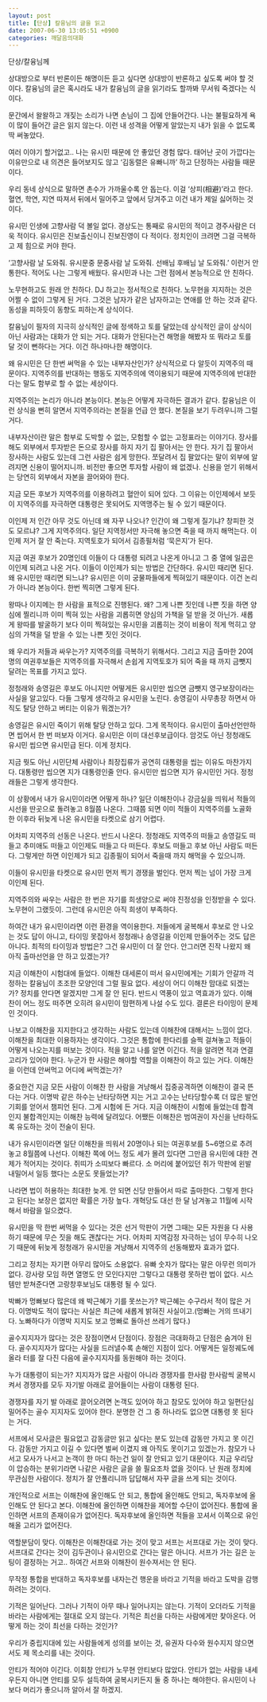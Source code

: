 ```yaml
---
layout: post
title: [단상] 칼융님의 글을 읽고
date: 2007-06-30 13:05:51 +0900
categories: 깨달음의대화
---
```

단상/칼융님께

상대방으로 부터 반론이든 해명이든 듣고 싶다면 상대방이 반론하고 싶도록 써야 할 것이다. 칼융님의 글은 혹시라도 내가 칼융님의 글을 읽기라도 할까봐 무서워 죽겠다는 식이다. 

문간에서 왈왈하고 개짖는 소리가 나면 손님이 그 집에 안들어간다. 나는 불필요하게 욕이 많이 들어간 글은 읽지 않는다. 이런 내 성격을 어떻게 알았는지 내가 읽을 수 없도록 딱 써놓았다. 

여러 이야기 할거없고.. 나는 유시민 때문에 안 좋았던 경험 많다. 태어난 곳이 가깝다는 이유만으로 내 의견은 들어보지도 않고 ‘김동렬은 유빠니까’ 하고 단정하는 사람들 때문이다. 

우리 동네 상식으로 말하면 촌수가 가까울수록 안 돕는다. 이걸 ‘상피(相避)’라고 한다. 혈연, 학연, 지연 따져서 뒤에서 밀어주고 앞에서 당겨주고 이건 내가 제일 싫어하는 것이다. 

유시민 인생에 고향사람 덕 볼일 없다. 경상도는 통째로 유시민의 적이고 경주사람은 더욱 적이다. 유시민은 진보출신이니 진보진영이 다 적이다. 정치인이 크려면 그걸 극복하고 제 힘으로 커야 한다. 

‘고향사람 날 도와줘. 유시문중 문중사람 날 도와줘. 선배님 후배님 날 도와줘.’ 이런거 안 통한다. 적어도 나는 그렇게 배웠다. 유시민과 나는 그런 점에서 본능적으로 안 친하다. 

노무현하고도 원래 안 친하다. DJ 하고는 정서적으로 친하다. 노무현을 지지하는 것은 어쩔 수 없이 그렇게 된 거다. 그것은 남자가 같은 남자하고는 연애를 안 하는 것과 같다. 동성을 피하듯이 동향도 피하는게 상식이다. 

칼융님이 필자의 지극히 상식적인 글에 정색하고 토를 달았는데 상식적인 글이 상식이 아닌 사람과는 대화가 안 되는 거다. 대화가 안된다는건 해명을 해봤자 또 뭐라고 토를 달 것이 뻔하다는 거다. 이건 하나마나한 해명이다. 

왜 유시민은 단 한번 써먹을 수 있는 내부자산인가? 상식적으로 다 알듯이 지역주의 때문이다. 지역주의를 반대하는 행동도 지역주의에 역이용되기 때문에 지역주의에 반대한다는 말도 함부로 할 수 없는 세상이다. 

지역주의는 논리가 아니라 본능이다. 본능은 어떻게 자극하든 결과가 같다. 칼융님은 이런 상식을 뻔히 알면서 지역주의라는 본질을 언급 안 했다. 본질을 보기 두려우니까 그럴 거다. 

내부자산이란 말은 함부로 도박할 수 없는, 모험할 수 없는 고정표라는 이야기다. 장사를 해도 외부에서 투자받은 돈으로 장사를 하지 자기 집 팔아서는 안 한다. 자기 집 팔아서 장사하는 사람도 있는데 그런 사람은 쉽게 망한다. 쪼달려서 집 팔았다는 말이 외부에 알려지면 신용이 떨어지니까. 비전만 좋으면 투자할 사람이 왜 없겠나. 신용을 얻기 위해서는 당연히 외부에서 자본을 끌어와야 한다. 

지금 모든 후보가 지역주의를 이용하려고 혈안이 되어 있다. 그 이유는 이인제에서 보듯이 지역주의를 자극하면 대통령은 못되어도 지역맹주는 될 수 있기 때문이다. 

이인제 저 인간 아무 것도 아닌데 왜 자꾸 나오나? 인간이 왜 그렇게 질기냐? 창피한 것도 모르냐? 그게 지역주의다. 일단 지역정서만 자극해 놓으면 죽을 때 까지 해먹는다. 이인제 저거 잘 안 죽는다. 지역토호가 되어서 김종필처럼 ‘묵은지’가 된다. 

지금 여권 후보가 20명인데 이들이 다 대통령 되려고 나온게 아니고 그 중 열에 일곱은 이인제 되려고 나온 거다. 이들이 이인제가 되는 방법은 간단하다. 유시민 때리면 된다. 왜 유시민만 때리면 되느냐? 유시민은 이미 궁물파들에게 찍혀있기 때문이다. 이건 논리가 아니라 본능이다. 한번 찍히면 그렇게 된다. 

왕따나 이지메는 한 사람을 표적으로 진행된다. 왜? 그게 나쁜 짓인데 나쁜 짓을 하면 양심에 찔리니까 이미 찍혀 있는 사람을 괴롭히면 양심의 가책을 덜 받을 것 아닌가. 새롭게 왕따를 발굴하기 보다 이미 찍혀있는 유시민을 괴롭히는 것이 비용이 적게 먹히고 양심의 가책을 덜 받을 수 있는 나쁜 짓인 것이다. 

왜 우리가 저들과 싸우는가? 지역주의를 극복하기 위해서다. 그리고 지금 출마한 20여명의 여권후보들은 지역주의를 자극해서 손쉽게 지역토호가 되어 죽을 때 까지 금뺏지 달려는 목표를 가지고 있다. 

정청래와 송영길은 후보도 아니지만 어떻게든 유시민만 씹으면 금뺏지 영구보장이라는 사실을 알고있다. 다들 그렇게 생각하고 유시민을 노린다. 송영길이 사무총장 하면서 아직도 탈당 안하고 버티는 이유가 뭐겠는가?

송영길은 유시민 죽이기 위해 탈당 안하고 있다. 그게 목적이다. 유시민이 출마선언만하면 씹어서 한 번 떠보자 이거다. 유시민은 이미 대선후보급이다. 암것도 아닌 정청래도 유시민 씹으면 유시민급 된다. 이게 정치다. 

지금 뭣도 아닌 시민단체 사람이나 최장집류가 공연히 대통령을 씹는 이유도 마찬가지다. 대통령만 씹으면 지가 대통령인줄 안다. 유시민만 씹으면 지가 유시민인 거다. 정청래들은 그렇게 생각한다. 

이 상황에서 내가 유시민이라면 어떻게 하나? 일단 이해찬이나 강금실을 띄워서 적들의 시선을 딴곳으로 돌려놓고 8월쯤 나온다. 그때쯤 되면 이미 적들이 지역주의를 노골화 한 이후라 뒤늦게 나온 유시민을 타켓으로 삼기 어렵다. 

어차피 지역주의 선동은 나온다. 반드시 나온다. 정청래도 지역주의 떠들고 송영길도 떠들고 추미애도 떠들고 이인제도 떠들고 다 떠든다. 후보도 떠들고 후보 아닌 사람도 떠든다. 그렇게만 하면 이인제가 되고 김종필이 되어서 죽을때 까지 해먹을 수 있으니까. 

이들이 유시민을 타켓으로 유시민 먼저 찍기 경쟁을 벌인다. 먼저 찍는 넘이 가장 크게 이인제 된다. 

지역주의와 싸우는 사람은 한 번은 자기를 희생양으로 써야 진정성을 인정받을 수 있다. 노무현이 그랬듯이. 그런데 유시민은 아직 희생이 부족하다. 

하여간 내가 유시민이라면 이런 환경을 역이용한다. 저들에게 굴복해서 후보로 안 나오는 것도 답이 아니고, 타이밍 못잡아서 정청래나 송영길을 이인제 만들어주는 것도 답은 아니다. 최적의 타이밍과 방법은? 그건 유시민이 더 잘 안다. 안그러면 진작 나왔지 왜 아직 출마선언을 안 하고 있겠는가?

지금 이해찬이 시험대에 들었다. 이해찬 대세론이 떠서 유시민에게는 기회가 안갈까 걱정하는 칼융님이 초조한 모양인데 그럴 필요 없다. 세상이 어디 이해찬 맘대로 되겠는가? 정치를 안다면 알겠지만 그게 잘 안 된다. 반드시 역풍이 있고 역효과가 있다. 이해찬이 어느 정도 떠주면 오히려 유시민이 맘편하게 나설 수도 있다. 결론은 타이밍이 문제인 것이다. 

나보고 이해찬을 지지한다고 생각하는 사람도 있는데 이해찬에 대해서는 느낌이 없다. 이해찬을 최대한 이용하자는 생각이다. 그것은 통합에 한다리를 슬쩍 걸쳐놓고 적들이 어떻게 나오는지를 떠보는 것이다. 적을 알고 나를 알면 이긴다. 적을 알려면 적과 연결고리가 있어야 한다. 누군가 한 사람은 해야할 역할을 이해찬이 하고 있는 거다. 이해찬을 이런데 안써먹고 어디에 써먹겠는가? 

중요한건 지금 모든 사람이 이해찬 한 사람을 겨냥해서 집중공격하면 이해찬이 결국 뜬다는 거다. 이명박 같은 하수는 난타당하면 지는 거고 고수는 난타당할수록 더 많은 발언기회를 얻어서 챔피언 된다. 그게 시험에 든 거다. 지금 이해찬이 시험에 들었는데 합격인지 불합격인지는 이해찬 능력에 달려있다. 어쨌든 이해찬은 범여권이 자신을 난타하도록 유도하는 것이 전술이 된다. 

내가 유시민이라면 일단 이해찬을 띄워서 20명이나 되는 여권후보를 5~6명으로 추려놓고 8월쯤에 나선다. 이해찬 쪽에 어느 정도 세가 몰려 있다면 그만큼 유시민에 대한 견제가 적어지는 것이다. 쥐띠가 소띠보다 빠르다. 소 머리에 붙어있던 쥐가 막판에 왼발 내밀어서 일등 했다는 소문도 못들었는가? 

나라면 법이 허용하는 최대한 늦게. 안 되면 신당 만들어서 따로 출마한다. 그렇게 한다고 된다는 보장은 없지만 확률은 가장 높다. 개혁당도 대선 한 달 남겨놓고 11월에 시작해서 바람을 일으켰다. 

유시민을 딱 한번 써먹을 수 있다는 것은 선거 막판이 가면 그때는 모든 자원을 다 사용하기 때문에 무슨 짓을 해도 괜찮다는 거다. 어차피 지역감정 자극하는 넘이 무수히 나오기 때문에 뒤늦게 정청래가 유시민을 겨냥해서 지역주의 선동해봤자 효과가 없다. 

그리고 정치는 자기편 아무리 많아도 소용없다. 유빠 숫자가 많다는 말은 아무런 의미가 없다. 강사랑 모임 하면 열명도 안 모인다지만 그렇다고 대통령 못하란 법이 없다. 시스템만 받쳐준다면 고랑창후보님도 대통령 될 수 있다. 

박빠가 멍빠보다 많은데 왜 박근혜가 기를 못쓰는가? 박근혜는 수구라서 적이 많은 거다. 이명박도 적이 많다는 사실은 최근에 새롭게 밝혀진 사실이고.(멍빠는 거의 뜨내기다. 노빠하다가 이명박 지지도 보고 멍빠로 돌아선 쓰레기 많다.)

골수지지자가 많다는 것은 장점이면서 단점이다. 장점은 극대화하고 단점은 숨겨야 된다. 골수지지자가 많다는 사실을 드러낼수록 손해인 지점이 있다. 어떻게든 일정궤도에 올라 터를 잘 다진 다음에 골수지지자를 동원해야 하는 것이다. 

누가 대통령이 되는가? 지지자가 많은 사람이 아니라 경쟁자를 한사람 한사람씩 굴복시켜서 경쟁자를 모두 자기발 아래로 끌어들이는 사람이 대통령 된다. 

경쟁자를 자기 발 아래로 끌어오려면 논객도 있어야 하고 참모도 있어야 하고 일편단심 밀어주는 골수 지지자도 있어야 한다. 분명한 건 그 중 하나라도 없으면 대통령 못 된다는 거다. 

서프에서 모사글은 필요없고 감동글만 읽고 싶다는 분도 있는데 감동만 가지고 못 이긴다. 감동만 가지고 이길 수 있다면 벌써 이겼지 왜 아직도 못이기고 있겠는가. 참모가 나서고 모사가 나서고 논객이 한 마디 하는건 일이 잘 안되고 있기 대문이다. 지금 우리당이 압승하는 분위기라면 나같은 사람은 글을 쓸 필요조차 없을 것이다. 난 원래 정치에 무관심한 사람이다. 정치가 잘 안풀리니까 답답해서 자꾸 글을 쓰게 되는 것이다. 

개인적으로 서프는 이해찬에 올인해도 안 되고, 통합에 올인해도 안되고, 독자후보에 올인해도 안 된다고 본다. 이해찬에 올인하면 이해찬을 제어할 수단이 없어진다. 통합에 올인하면 서프의 존재이유가 없어진다. 독자후보에 올인하면 적들을 꼬셔서 이쪽으로 유인해올 고리가 없어진다. 

역할분담이 맞다. 이해찬은 이해찬대로 가는 것이 맞고 서프는 서프대로 가는 것이 맞다. 서프대로 간다는 것이 김두관이나 유시민으로 간다는 말은 아니다. 서프가 가는 길은 눈팅이 결정하는 거고.. 하여간 서프와 이해찬이 원수져서는 안 된다. 

무작정 통합을 반대하고 독자후보를 내자는건 행운을 바라고 기적을 바라고 도박을 감행하려는 것이다. 

기적은 일어난다. 그러나 기적이 아무 때나 일어나지는 않는다. 기적이 오더라도 기적을 바라는 사람에게는 절대로 오지 않는다. 기적은 최선을 다하는 사람에게만 찾아온다. 어떻게 하는 것이 최선을 다하는 것인가? 

우리가 중립지대에 있는 사람들에게 성의를 보이는 것, 유권자 다수와 원수지지 않으면서도 제 목소리를 내는 것이다. 

안티가 적어야 이긴다. 이회창 안티가 노무현 안티보다 많았다. 안티가 없는 사람을 내세우든지 아니면 안티를 모두 설득하여 굴복시키든지 둘 중 하나는 해야한다. 유시민이 나보다 머리가 좋으니까 알아서 잘 하겠지.